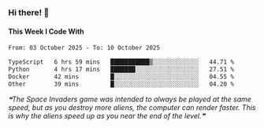 ### Hi there! 👋

#### This Week I Code With
<!--START_SECTION:waka-->

```txt
From: 03 October 2025 - To: 10 October 2025

TypeScript   6 hrs 59 mins   ███████████▒░░░░░░░░░░░░░   44.71 %
Python       4 hrs 17 mins   ███████░░░░░░░░░░░░░░░░░░   27.51 %
Docker       42 mins         █░░░░░░░░░░░░░░░░░░░░░░░░   04.55 %
Other        39 mins         █░░░░░░░░░░░░░░░░░░░░░░░░   04.20 %
```

<!--END_SECTION:waka-->

<!--STARTS_HERE_QUOTE_README-->
<i>❝The Space Invaders game was intended to always be played at the same speed, but as you destroy more aliens, the computer can render faster. This is why the aliens speed up as you near the end of the level.❞</i>
<!--ENDS_HERE_QUOTE_README-->
